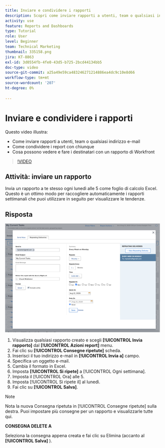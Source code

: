 ```yaml
---
title: Inviare e condividere i rapporti
description: Scopri come inviare rapporti a utenti, team o qualsiasi indirizzo e-mail e come condividere i rapporti con chiunque in Workfront.
activity: use
feature: Reports and Dashboards
type: Tutorial
role: User
level: Beginner
team: Technical Marketing
thumbnail: 335158.png
jira: KT-8863
exl-id: 3d0554fb-4fe0-43d5-b725-2bcd44134bb5
doc-type: video
source-git-commit: a25a49e59ca483246271214886ea4dc9c10e8d66
workflow-type: tm+mt
source-wordcount: '207'
ht-degree: 0%

---
```


# Inviare e condividere i rapporti

Questo video illustra:

* Come inviare rapporti a utenti, team o qualsiasi indirizzo e-mail
* Come condividere i report con chiunque
* Cosa possono vedere e fare i destinatari con un rapporto di Workfront

>[!VIDEO](https://video.tv.adobe.com/v/335158/?quality=12&learn=on)

## Attività: inviare un rapporto

Invia un rapporto a te stesso ogni lunedì alle 5 come foglio di calcolo Excel. Questo è un ottimo modo per raccogliere automaticamente i rapporti settimanali che puoi utilizzare in seguito per visualizzare le tendenze.

## Risposta

![Un’immagine della schermata per impostare le consegne ripetute dei rapporti](assets/send-a-report.png)

1. Visualizza qualsiasi rapporto creato e scegli **[!UICONTROL Invia rapporto]** dal **[!UICONTROL Azioni report]** menu.
1. Fai clic su **[!UICONTROL Consegne ripetute]** scheda.
1. Inserisci il tuo indirizzo e-mail in **[!UICONTROL Invia a]** campo.
1. Specifica un oggetto e-mail.
1. Cambia il formato in Excel.
1. Imposta **[!UICONTROL Si ripete]** a [!UICONTROL Ogni settimana].
1. Imposta il [!UICONTROL Ora] alle 5.
1. Imposta [!UICONTROL Si ripete il] al lunedì.
1. Fai clic su **[!UICONTROL Salva]**.

>[!NOTE]
>
>Nota la nuova Consegna ripetuta in [!UICONTROL Consegne ripetute] sulla destra. Puoi impostare più consegne per un rapporto e visualizzarle tutte qui.

**CONSEGNA DELETE A**

Seleziona la consegna appena creata e fai clic su Elimina (accanto al **[!UICONTROL Salva]** ).

